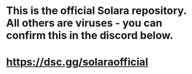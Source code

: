 # This is the official Solara repository. All others are viruses - you can confirm this in the discord below.

# https://dsc.gg/solaraofficial

